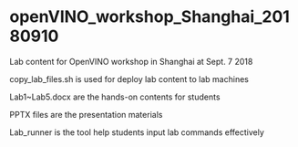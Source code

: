 # openVINO_workshop_Shanghai_20180910
Lab content for OpenVINO workshop in Shanghai at Sept. 7 2018

copy_lab_files.sh is used for deploy lab content to lab machines

Lab1~Lab5.docx are the hands-on contents for students

PPTX files are the presentation materials

Lab_runner is the tool help students input lab commands effectively
